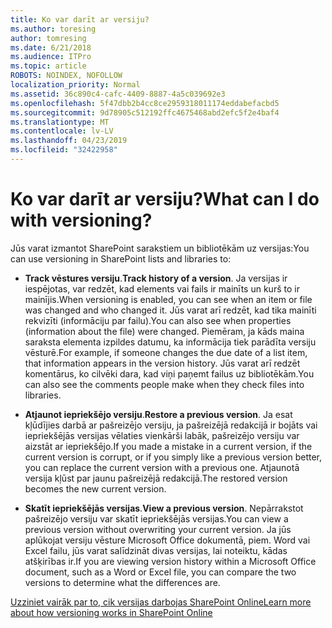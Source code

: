 ```yaml
---
title: Ko var darīt ar versiju?
ms.author: toresing
author: tomresing
ms.date: 6/21/2018
ms.audience: ITPro
ms.topic: article
ROBOTS: NOINDEX, NOFOLLOW
localization_priority: Normal
ms.assetid: 36c890c4-cafc-4409-8887-4a5c039692e3
ms.openlocfilehash: 5f47dbb2b4cc8ce2959318011174eddabefacbd5
ms.sourcegitcommit: 9d78905c512192ffc4675468abd2efc5f2e4baf4
ms.translationtype: MT
ms.contentlocale: lv-LV
ms.lasthandoff: 04/23/2019
ms.locfileid: "32422958"
---
```

# <a name="what-can-i-do-with-versioning"></a><span data-ttu-id="bbf27-102">Ko var darīt ar versiju?</span><span class="sxs-lookup"><span data-stu-id="bbf27-102">What can I do with versioning?</span></span>

<span data-ttu-id="bbf27-103">Jūs varat izmantot SharePoint sarakstiem un bibliotēkām uz versijas:</span><span class="sxs-lookup"><span data-stu-id="bbf27-103">You can use versioning in SharePoint lists and libraries to:</span></span>
  
- <span data-ttu-id="bbf27-104">**Track vēstures versiju**.</span><span class="sxs-lookup"><span data-stu-id="bbf27-104">**Track history of a version**.</span></span> <span data-ttu-id="bbf27-105">Ja versijas ir iespējotas, var redzēt, kad elements vai fails ir mainīts un kurš to ir mainījis.</span><span class="sxs-lookup"><span data-stu-id="bbf27-105">When versioning is enabled, you can see when an item or file was changed and who changed it.</span></span> <span data-ttu-id="bbf27-106">Jūs varat arī redzēt, kad tika mainīti rekvizīti (informāciju par failu).</span><span class="sxs-lookup"><span data-stu-id="bbf27-106">You can also see when properties (information about the file) were changed.</span></span> <span data-ttu-id="bbf27-107">Piemēram, ja kāds maina saraksta elementa izpildes datumu, ka informācija tiek parādīta versiju vēsturē.</span><span class="sxs-lookup"><span data-stu-id="bbf27-107">For example, if someone changes the due date of a list item, that information appears in the version history.</span></span> <span data-ttu-id="bbf27-108">Jūs varat arī redzēt komentārus, ko cilvēki dara, kad viņi paņemt failus uz bibliotēkām.</span><span class="sxs-lookup"><span data-stu-id="bbf27-108">You can also see the comments people make when they check files into libraries.</span></span> 
    
- <span data-ttu-id="bbf27-109">**Atjaunot iepriekšējo versiju**.</span><span class="sxs-lookup"><span data-stu-id="bbf27-109">**Restore a previous version**.</span></span> <span data-ttu-id="bbf27-110">Ja esat kļūdījies darbā ar pašreizējo versiju, ja pašreizējā redakcijā ir bojāts vai iepriekšējās versijas vēlaties vienkārši labāk, pašreizējo versiju var aizstāt ar iepriekšējo.</span><span class="sxs-lookup"><span data-stu-id="bbf27-110">If you made a mistake in a current version, if the current version is corrupt, or if you simply like a previous version better, you can replace the current version with a previous one.</span></span> <span data-ttu-id="bbf27-111">Atjaunotā versija kļūst par jaunu pašreizējā redakcijā.</span><span class="sxs-lookup"><span data-stu-id="bbf27-111">The restored version becomes the new current version.</span></span> 
    
- <span data-ttu-id="bbf27-112">**Skatīt iepriekšējās versijas**.</span><span class="sxs-lookup"><span data-stu-id="bbf27-112">**View a previous version**.</span></span> <span data-ttu-id="bbf27-113">Nepārrakstot pašreizējo versiju var skatīt iepriekšējās versijas.</span><span class="sxs-lookup"><span data-stu-id="bbf27-113">You can view a previous version without overwriting your current version.</span></span> <span data-ttu-id="bbf27-114">Ja jūs aplūkojat versiju vēsture Microsoft Office dokumentā, piem. Word vai Excel failu, jūs varat salīdzināt divas versijas, lai noteiktu, kādas atšķirības ir.</span><span class="sxs-lookup"><span data-stu-id="bbf27-114">If you are viewing version history within a Microsoft Office document, such as a Word or Excel file, you can compare the two versions to determine what the differences are.</span></span> 
    
[<span data-ttu-id="bbf27-115">Uzziniet vairāk par to, cik versijas darbojas SharePoint Online</span><span class="sxs-lookup"><span data-stu-id="bbf27-115">Learn more about how versioning works in SharePoint Online</span></span>](https://go.microsoft.com/fwlink/?linkid=875710)
  

